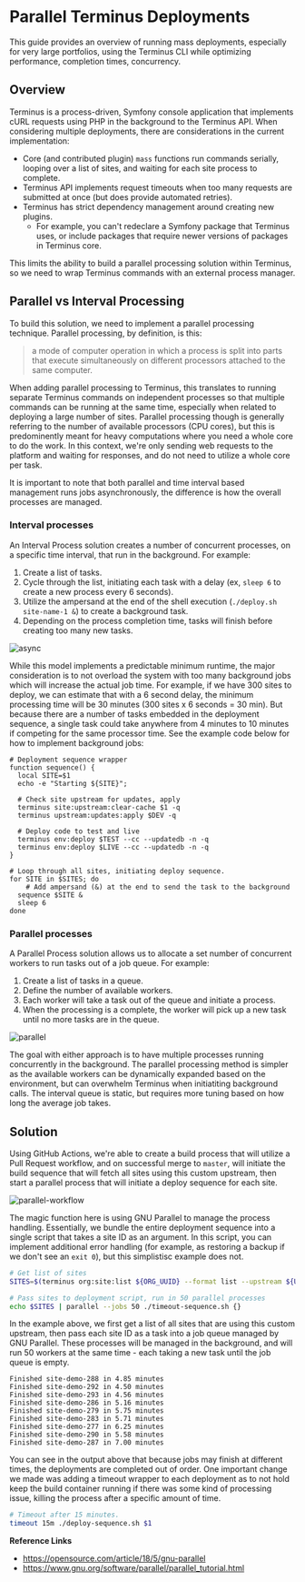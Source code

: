 # Parallel Terminus Deployments

This guide provides an overview of running mass deployments, especially for very large portfolios, using the Terminus CLI while optimizing performance, completion times, concurrency.

## Overview
Terminus is a process-driven, Symfony console application that implements cURL requests using PHP in the background to the Terminus API. When considering multiple deployments, there are considerations in the current implementation:

- Core (and contributed plugin) `mass` functions run commands serially, looping over a list of sites, and waiting for each site process to complete.
- Terminus API implements request timeouts when too many requests are submitted at once (but does provide automated retries).
- Terminus has strict dependency management around creating new plugins.
  - For example, you can't redeclare a Symfony package that Terminus uses, or include packages that require newer versions of packages in Terminus core.

This limits the ability to build a parallel processing solution within Terminus, so we need to wrap Terminus commands with an external process manager.

## Parallel vs Interval Processing

To build this solution, we need to implement a parallel processing technique. Parallel processing, by definition, is this:

> a mode of computer operation in which a process is split into parts that execute simultaneously on different processors attached to the same computer.

When adding parallel processing to Terminus, this translates to running separate Terminus commands on independent processes so that multiple commands can be running at the same time, especially when related to deploying a large number of sites. Parallel processing though is generally referring to the number of available processors (CPU cores), but this is predominently meant for heavy computations where you need a whole core to do the work. In this context, we're only sending web requests to the platform and waiting for responses, and do not need to utilize a whole core per task.

It is important to note that both parallel and time interval based management runs jobs asynchronously, the difference is how the overall processes are managed.

### Interval processes

An Interval Process solution creates a number of concurrent processes, on a specific time interval, that run in the background. For example:

1. Create a list of tasks.
2. Cycle through the list, initiating each task with a delay (ex, `sleep 6` to create a new process every 6 seconds).
3. Utilize the ampersand at the end of the shell execution (`./deploy.sh site-name-1 &`) to create a background task.
4. Depending on the process completion time, tasks will finish before creating too many new tasks.

![async](https://i.imgur.com/hBbA9u9.gif)

While this model implements a predictable minimum runtime, the major consideration is to not overload the system with too many background jobs which will increase the actual job time. For example, if we have 300 sites to deploy, we can estimate that with a 6 second delay, the minimum processing time will be 30 minutes (300 sites x 6 seconds = 30 min). But because there are a number of tasks embedded in the deployment sequence, a single task could take anywhere from 4 minutes to 10 minutes if competing for the same processor time. See the example code below for how to implement background jobs:

```
# Deployment sequence wrapper
function sequence() {
  local SITE=$1
  echo -e "Starting ${SITE}";

  # Check site upstream for updates, apply
  terminus site:upstream:clear-cache $1 -q
  terminus upstream:updates:apply $DEV -q

  # Deploy code to test and live
  terminus env:deploy $TEST --cc --updatedb -n -q
  terminus env:deploy $LIVE --cc --updatedb -n -q
}

# Loop through all sites, initiating deploy sequence.
for SITE in $SITES; do
	# Add ampersand (&) at the end to send the task to the background
  sequence $SITE &
  sleep 6
done
```



### Parallel processes

A Parallel Process solution allows us to allocate a set number of concurrent workers to run tasks out of a job queue. For example:

1. Create a list of tasks in a queue.
2. Define the number of available workers.
3. Each worker will take a task out of the queue and initiate a process.
4. When the processing is a complete, the worker will pick up a new task until no more tasks are in the queue.

![parallel](https://i.imgur.com/P6nWj26.gif)

The goal with either approach is to have multiple processes running concurrently in the background. The parallel processing method is simpler as the available workers can be dynamically expanded based on the environment, but can overwhelm Terminus when initiatiting background calls. The interval queue is static, but requires more tuning based on how long the average job takes.

## Solution

Using GitHub Actions, we're able to create a build process that will utilize a Pull Request workflow, and on successful merge to `master`, will initiate the build sequence that will fetch all sites using this custom upstream, then start a parallel process that will initiate a deploy sequence for each site.

![parallel-workflow](https://i.imgur.com/V6ajlO8.jpg)

The magic function here is using GNU Parallel to manage the process handling. Essentially, we bundle the entire deployment sequence into a single script that takes a site ID as an argument. In this script, you can implement additional error handling (for example, as restoring a backup if we don't see an `exit 0`), but this simplistisc example does not.

```bash
# Get list of sites
SITES=$(terminus org:site:list ${ORG_UUID} --format list --upstream ${UPSTREAM_UUID} --field name | sort -V)

# Pass sites to deployment script, run in 50 parallel processes
echo $SITES | parallel --jobs 50 ./timeout-sequence.sh {}
```

In the example above, we first get a list of all sites that are using this custom upstream, then pass each site ID as a task into a job queue managed by GNU Parallel. These processes will be managed in the background, and will run 50 workers at the same time - each taking a new task until the job queue is empty.

```shell
Finished site-demo-288 in 4.85 minutes
Finished site-demo-292 in 4.50 minutes
Finished site-demo-293 in 4.56 minutes
Finished site-demo-286 in 5.16 minutes
Finished site-demo-279 in 5.75 minutes
Finished site-demo-283 in 5.71 minutes
Finished site-demo-277 in 6.25 minutes
Finished site-demo-290 in 5.58 minutes
Finished site-demo-287 in 7.00 minutes
```

You can see in the output above that because jobs may finish at different times, the deployments are completed out of order. One important change we made was adding a timeout wrapper to each deployment as to not hold keep the build container running if there was some kind of processing issue, killing the process after a specific amount of time.

```bash
# Timeout after 15 minutes.
timeout 15m ./deploy-sequence.sh $1
```



**Reference Links**

 - https://opensource.com/article/18/5/gnu-parallel
 - https://www.gnu.org/software/parallel/parallel_tutorial.html
